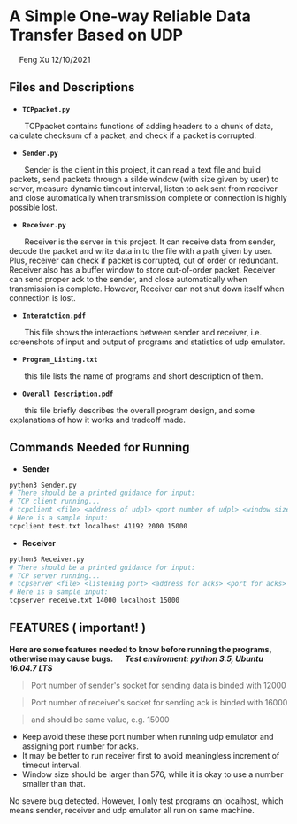 # A Simple One-way Reliable Data Transfer Based on UDP 
&emsp;
Feng Xu
12/10/2021
&emsp;
## Files and Descriptions

- **`TCPpacket.py`**

&nbsp;&nbsp;&nbsp;&nbsp;&nbsp;&nbsp;&nbsp;TCPpacket contains functions of adding headers to a chunk of data, calculate checksum of a packet, and check if a packet is corrupted.

- **`Sender.py`**

&nbsp;&nbsp;&nbsp;&nbsp;&nbsp;&nbsp;&nbsp;Sender is the client in this project, it can read a text file and build packets, send packets through a silde window (with size given by user) to server, measure dynamic timeout interval, listen to ack sent from receiver and close automatically when transmission complete or connection is highly possible lost.

- **`Receiver.py`**

&nbsp;&nbsp;&nbsp;&nbsp;&nbsp;&nbsp;&nbsp;Receiver is the server in this project. It can receive data from sender, decode the packet and write data in to the file with a path given by user. Plus, receiver can check if packet is corrupted, out of order or redundant. Receiver also has a buffer window to store out-of-order packet. Receiver can send proper ack to the sender, and close automatically when transmission is complete. However, Receiver can not shut down itself when connection is lost.

- **`Interatction.pdf`**

&nbsp;&nbsp;&nbsp;&nbsp;&nbsp;&nbsp;&nbsp;This file shows the interactions between sender and receiver, i.e. screenshots of input and output of programs and statistics of udp emulator.

- **`Program_Listing.txt`**

&nbsp;&nbsp;&nbsp;&nbsp;&nbsp;&nbsp;&nbsp;this file lists the name of programs and short description of them.

- **`Overall Description.pdf`**

&nbsp;&nbsp;&nbsp;&nbsp;&nbsp;&nbsp;&nbsp;this file briefly describes the overall program design, and some explanations of how it works and tradeoff made.



## Commands Needed for Running 

- **Sender**
```sh
python3 Sender.py
# There should be a printed guidance for input:
# TCP client running...
# tcpclient <file> <address of udpl> <port number of udpl> <window size> <ack port number>
# Here is a sample input:
tcpclient test.txt localhost 41192 2000 15000
```
- **Receiver**
```sh
python3 Receiver.py
# There should be a printed guidance for input:
# TCP server running...
# tcpserver <file> <listening port> <address for acks> <port for acks>
# Here is a sample input:
tcpserver receive.txt 14000 localhost 15000
```

## FEATURES ( important! )

**Here are some features needed to know before running the programs, otherwise may cause bugs.**
&emsp;
***Test enviroment: python 3.5, Ubuntu 16.04.7 LTS***
> Port number of sender's socket for sending data is binded with 12000

> Port number of receiver's socket for sending ack is binded with 16000

> <ack port number> and <port for acks> should be same value, e.g. 15000

- Keep avoid these these port number when running udp emulator and assigning port number for acks.
- It may be better to run receiver first to avoid meaningless increment of timeout interval.
- Window size should be larger than 576, while it is okay to use a number smaller than that.

No severe bug detected. However, I only test programs on localhost, which means sender, receiver and udp emulator all run on same machine.


